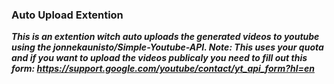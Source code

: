 ### Auto Upload Extention
**_This is an extention witch auto uploads the generated videos to youtube using the jonnekaunisto/Simple-Youtube-API. Note: This uses your quota and if you want to upload the videos publicaly you need to fill out this form: https://support.google.com/youtube/contact/yt_api_form?hl=en_**
